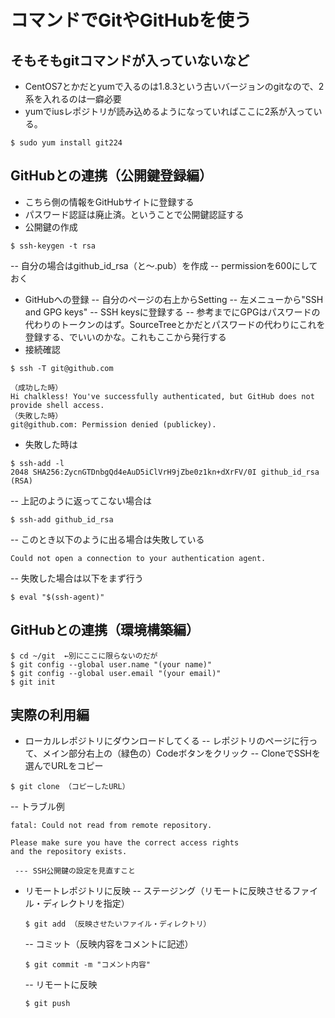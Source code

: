 # コマンドでGitやGitHubを使う
## そもそもgitコマンドが入っていないなど
- CentOS7とかだとyumで入るのは1.8.3という古いバージョンのgitなので、2系を入れるのは一癖必要
- yumでiusレポジトリが読み込めるようになっていればここに2系が入っている。
```
$ sudo yum install git224
```

## GitHubとの連携（公開鍵登録編）
- こちら側の情報をGitHubサイトに登録する
- パスワード認証は廃止済。ということで公開鍵認証する
- 公開鍵の作成
```
$ ssh-keygen -t rsa
```
  -- 自分の場合はgithub_id_rsa（と〜.pub）を作成
  -- permissionを600にしておく
- GitHubへの登録
  -- 自分のページの右上からSetting
  -- 左メニューから"SSH and GPG keys"
  -- SSH keysに登録する
  -- 参考までにGPGはパスワードの代わりのトークンのはず。SourceTreeとかだとパスワードの代わりにこれを登録する、でいいのかな。これもここから発行する
- 接続確認
```
$ ssh -T git@github.com
```
```
（成功した時）
Hi chalkless! You've successfully authenticated, but GitHub does not provide shell access.
（失敗した時）
git@github.com: Permission denied (publickey).
```
- 失敗した時は
```
$ ssh-add -l
2048 SHA256:ZycnGTDnbgQd4eAuD5iClVrH9jZbe0z1kn+dXrFV/0I github_id_rsa (RSA)
```
  -- 上記のように返ってこない場合は
```
$ ssh-add github_id_rsa
```
  -- このとき以下のように出る場合は失敗している
```
Could not open a connection to your authentication agent.
```
  -- 失敗した場合は以下をまず行う
```
$ eval "$(ssh-agent)"
```

## GitHubとの連携（環境構築編）
```
$ cd ~/git  ←別にここに限らないのだが
$ git config --global user.name "(your name)"
$ git config --global user.email "(your email)"
$ git init
```

## 実際の利用編
- ローカルレポジトリにダウンロードしてくる
  -- レポジトリのページに行って、メイン部分右上の（緑色の）Codeボタンをクリック
  -- CloneでSSHを選んでURLをコピー
```
$ git clone （コピーしたURL）
```
  -- トラブル例
```
fatal: Could not read from remote repository.

Please make sure you have the correct access rights
and the repository exists.
```
     --- SSH公開鍵の設定を見直すこと
- リモートレポジトリに反映
  -- ステージング（リモートに反映させるファイル・ディレクトリを指定）
  ```
  $ git add （反映させたいファイル・ディレクトリ）
  ```
  -- コミット（反映内容をコメントに記述）
  ```
  $ git commit -m "コメント内容"
  ```
  -- リモートに反映
  ```
  $ git push
  ```
